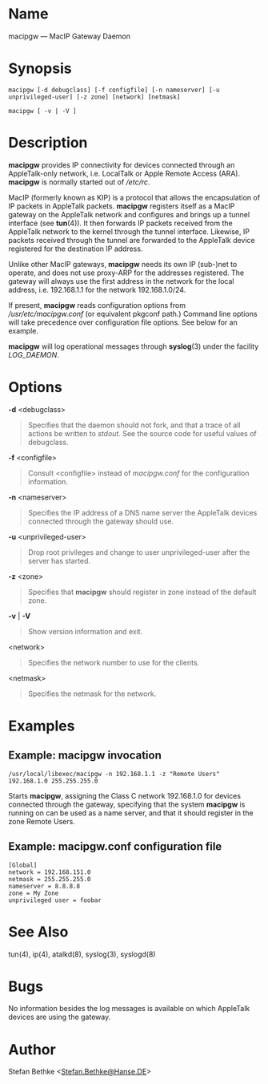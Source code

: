 # Name

macipgw — MacIP Gateway Daemon

# Synopsis

`macipgw [-d debugclass] [-f configfile] [-n nameserver] [-u unprivileged-user] [-z zone] [network] [netmask]`

`macipgw [ -v | -V ]`

# Description

**macipgw** provides IP connectivity for devices connected through an
AppleTalk-only network, i.e. LocalTalk or Apple Remote Access (ARA).
**macipgw** is normally started out of */etc/rc*.

MacIP (formerly known as KIP) is a protocol that allows the
encapsulation of IP packets in AppleTalk packets. **macipgw** registers
itself as a MacIP gateway on the AppleTalk network and configures and
brings up a tunnel interface (see **tun**(4)). It then forwards IP packets
received from the AppleTalk network to the kernel through the tunnel
interface. Likewise, IP packets received through the tunnel are
forwarded to the AppleTalk device registered for the destination IP
address.

Unlike other MacIP gateways, **macipgw** needs its own IP (sub-)net to
operate, and does not use proxy-ARP for the addresses registered. The
gateway will always use the first address in the network for the local
address, i.e. 192.168.1.1 for the network 192.168.1.0/24.

If present, **macipgw** reads configuration options from
*/usr/etc/macipgw.conf* (or equivalent pkgconf path.) Command line
options will take precedence over configuration file options. See below
for an example.

**macipgw** will log operational messages through **syslog**(3) under the
facility *LOG_DAEMON*.

# Options

**-d** <debugclass\>

> Specifies that the daemon should not fork, and that a trace of all
actions be written to *stdout*. See the source code for useful values of
debugclass.

**-f** <configfile\>

> Consult <configfile\> instead of *macipgw.conf* for the configuration
information.

**-n** <nameserver\>

> Specifies the IP address of a DNS name server the AppleTalk devices
connected through the gateway should use.

**-u** <unprivileged-user\>

> Drop root privileges and change to user unprivileged-user after the
server has started.

**-z** <zone\>

> Specifies that **macipgw** should register in zone instead of the default
zone.

**-v** | **-V**

> Show version information and exit.

<network\>

> Specifies the network number to use for the clients.

<netmask\>

> Specifies the netmask for the network.

# Examples

## Example: macipgw invocation

    /usr/local/libexec/macipgw -n 192.168.1.1 -z "Remote Users" 192.168.1.0 255.255.255.0

Starts **macipgw**, assigning the Class C network 192.168.1.0 for devices
connected through the gateway, specifying that the system **macipgw** is
running on can be used as a name server, and that it should register in
the zone Remote Users.

## Example: macipgw.conf configuration file

    [Global]
    network = 192.168.151.0
    netmask = 255.255.255.0
    nameserver = 8.8.8.8
    zone = My Zone
    unprivileged user = foobar

# See Also

tun(4), ip(4), atalkd(8), syslog(3), syslogd(8)

# Bugs

No information besides the log messages is available on which AppleTalk
devices are using the gateway.

# Author

Stefan Bethke <Stefan.Bethke@Hanse.DE\>
